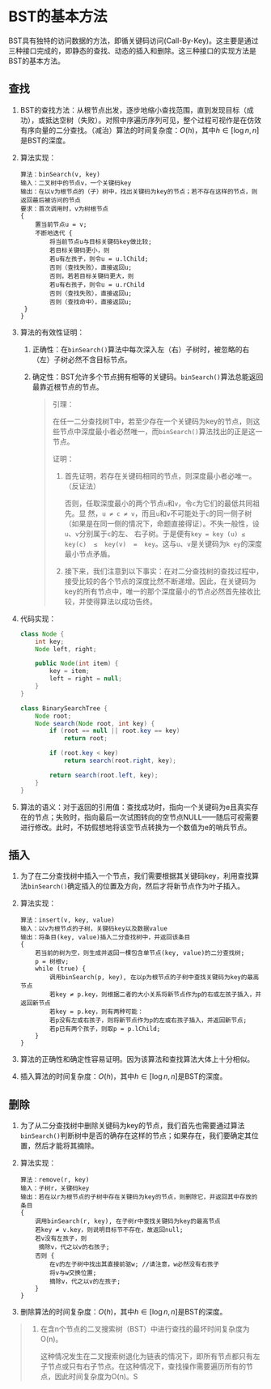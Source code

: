 # BST的基本方法
BST具有独特的访问数据的方法，即循关键码访问(Call-By-Key)。这主要是通过三种接口完成的，即静态的查找、动态的插入和删除。这三种接口的实现方法是BST的基本方法。

## 查找
1. BST的查找方法：从根节点出发，逐步地缩小查找范围，直到发现目标（成功），或抵达空树（失败）。对照中序遍历序列可见，整个过程可视作是在仿效有序向量的二分查找。（减治）算法的时间复杂度：$O(h)$，其中$h\in[\log n,n]$是BST的深度。

2. 算法实现：

   ```
   算法：binSearch(v, key)
   输入：二叉树中的节点v，一个关键码key
   输出：在以v为根节点的（子）树中，找出关键码为key的节点；若不存在这样的节点，则返回最后被访问的节点
   要求：首次调用时，v为树根节点
   {
       置当前节点u = v;
       不断地迭代 {
           将当前节点u与目标关键码key做比较;
           若目标关键码更小，则
           若u有左孩子，则令u = u.lChild;
           否则（查找失败），直接返回u;
           否则，若若目标关键码更大，则
           若u有右孩子，则令u = u.rChild
           否则（查找失败），直接返回u;
           否则（查找命中），直接返回u;
   	}
   }
   ```

3. 算法的有效性证明：
   1. 正确性：在`binSearch()`算法中每次深入左（右）子树时，被忽略的右（左）子树必然不含目标节点。

   2. 确定性：BST允许多个节点拥有相等的关键码。`binSearch()`算法总能返回最靠近根节点的节点。

      > 引理：
      >
      > 在任一二分查找树T中，若至少存在一个关键码为key的节点，则这些节点中深度最小者必然唯一，而`binSearch()`算法找出的正是这一节点。
      >
      > 证明：
      >
      > 1. 首先证明，若存在关键码相同的节点，则深度最小者必唯一。（反证法）
      >
      >    否则，任取深度最小的两个节点`u`和`v`，令`c`为它们的最低共同祖先。显 然，`u ≠ c ≠ v`，而且`u`和`v`不可能处于`c`的同一侧子树（如果是在同一侧的情况下，命题直接得证）。不失一般性，设`u`、`v`分别属于`c`的左、 右子树。于是便有`key = key (u) ≤  key(c)  ≤  key(v)  =  key`。这与`u`、`v`是关键码为`k ey`的深度最小节点矛盾。
      >
      > 2. 接下来，我们注意到以下事实：在对二分查找树的查找过程中，接受比较的各个节点的深度比然不断递增。因此，在关键码为key的所有节点中，唯一的那个深度最小的节点必然首先接收比较，并使得算法以成功告终。

3. 代码实现：

    ```java
    class Node {
        int key;
        Node left, right;
    
        public Node(int item) {
            key = item;
            left = right = null;
        }
    }
    
    class BinarySearchTree {
        Node root;
        Node search(Node root, int key) {
            if (root == null || root.key == key)
                return root;
    
            if (root.key < key)
                return search(root.right, key);
    
            return search(root.left, key);
        }
    }
    ```

4. 算法的语义：对于返回的引用值：查找成功时，指向一个关键码为e且真实存在的节点；失败时，指向最后一次试图转向的空节点NULL——随后可视需要进行修改。此时，不妨假想地将该空节点转换为一个数值为e的哨兵节点。

## 插入
1. 为了在二分查找树中插入一个节点，我们需要根据其关键码key，利用查找算法`binSearch()`确定插入的位置及方向，然后才将新节点作为叶子插入。

2. 算法实现：

   ```
   算法：insert(v, key, value) 
   输入：以v为根节点的子树，关键码key以及数据value 
   输出：将条目(key, value)插入二分查找树中，并返回该条目 
   { 
       若当前的树为空，则生成并返回一棵包含单节点(key, value)的二分查找树; 
       p = 树根v; 
       while (true) { 
           调用binSearch(p, key), 在以p为根节点的子树中查找关键码为key的最高节点 
           若key ≠ p.key，则根据二者的大小关系将新节点作为p的右或左孩子插入，并返回新节点 
           若key = p.key，则有两种可能： 
           若p没有左或右孩子，则将新节点作为p的左或右孩子插入，并返回新节点; 
           若p已有两个孩子，则取p = p.lChild; 
       } 
   }
   ```

3. 算法的正确性和确定性容易证明。因为该算法和查找算法大体上十分相似。
4. 插入算法的时间复杂度：$O(h)$，其中$h\in[\log n,n]$是BST的深度。

## 删除

1. 为了从二分查找树中删除关键码为key的节点，我们首先也需要通过算法`binSearch()`判断树中是否的确存在这样的节点；如果存在，我们要确定其位置，然后才能将其摘除。

2. 算法实现：

   ```
   算法：remove(r, key) 
   输入：子树r，关键码key 
   输出：若在以r为根节点的子树中存在关键码为key的节点，则删除它，并返回其中存放的条目 
   { 
       调用binSearch(r, key), 在子树r中查找关键码为key的最高节点 
       若key ≠ v.key，则说明目标节不存在，故返回null; 
       若v没有左孩子，则 
       	摘除v，代之以v的右孩子; 
       否则 { 
           在v的左子树中找出其直接前驱w; //请注意，w必然没有右孩子 
           将v与w交换位置; 
           摘除v，代之以v的左孩子; 
       } 
   } 
   ```

3. 删除算法的时间复杂度：$O(h)$，其中$h\in[\log n,n]$是BST的深度。



> 1. 在含n个节点的二叉搜索树（BST）中进行查找的最坏时间复杂度为O(n)。
>
>    这种情况发生在二叉搜索树退化为链表的情况下，即所有节点都只有左子节点或只有右子节点。在这种情况下，查找操作需要遍历所有的节点，因此时间复杂度为O(n)。S
